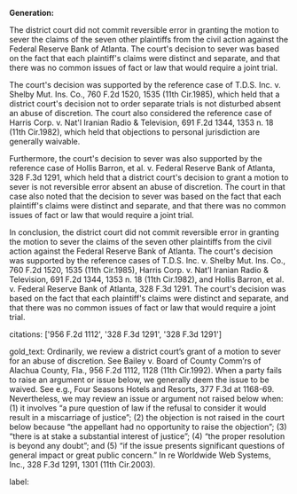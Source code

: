 **Generation:**


The district court did not commit reversible error in granting the motion to sever the claims of the seven other plaintiffs from the civil action against the Federal Reserve Bank of Atlanta. The court's decision to sever was based on the fact that each plaintiff's claims were distinct and separate, and that there was no common issues of fact or law that would require a joint trial.

The court's decision was supported by the reference case of T.D.S. Inc. v. Shelby Mut. Ins. Co., 760 F.2d 1520, 1535 (11th Cir.1985), which held that a district court's decision not to order separate trials is not disturbed absent an abuse of discretion. The court also considered the reference case of Harris Corp. v. Nat'l Iranian Radio & Television, 691 F.2d 1344, 1353 n. 18 (11th Cir.1982), which held that objections to personal jurisdiction are generally waivable.

Furthermore, the court's decision to sever was also supported by the reference case of Hollis Barron, et al. v. Federal Reserve Bank of Atlanta, 328 F.3d 1291, which held that a district court's decision to grant a motion to sever is not reversible error absent an abuse of discretion. The court in that case also noted that the decision to sever was based on the fact that each plaintiff's claims were distinct and separate, and that there was no common issues of fact or law that would require a joint trial.

In conclusion, the district court did not commit reversible error in granting the motion to sever the claims of the seven other plaintiffs from the civil action against the Federal Reserve Bank of Atlanta. The court's decision was supported by the reference cases of T.D.S. Inc. v. Shelby Mut. Ins. Co., 760 F.2d 1520, 1535 (11th Cir.1985), Harris Corp. v. Nat'l Iranian Radio & Television, 691 F.2d 1344, 1353 n. 18 (11th Cir.1982), and Hollis Barron, et al. v. Federal Reserve Bank of Atlanta, 328 F.3d 1291. The court's decision was based on the fact that each plaintiff's claims were distinct and separate, and that there was no common issues of fact or law that would require a joint trial.



citations: ['956 F.2d 1112', '328 F.3d 1291', '328 F.3d 1291']

gold_text: Ordinarily, we review a district court’s grant of a motion to sever for an abuse of discretion. See Bailey v. Board of County Comm’rs of Alachua County, Fla., 956 F.2d 1112, 1128 (11th Cir.1992). When a party fails to raise an argument or issue below, we generally deem the issue to be waived. See e.g., Four Seasons Hotels and Resorts, 377 F.3d at 1168-69. Nevertheless, we may review an issue or argument not raised below when: (1) it involves “a pure question of law if the refusal to consider it would result in a miscarriage of justice”; (2) the objection is not raised in the court below because “the appellant had no opportunity to raise the objection”; (3) “there is at stake a substantial interest of justice”; (4) “the proper resolution is beyond any doubt”; and (5) “if the issue presents significant questions of general impact or great public concern.” In re Worldwide Web Systems, Inc., 328 F.3d 1291, 1301 (11th Cir.2003).

label: 